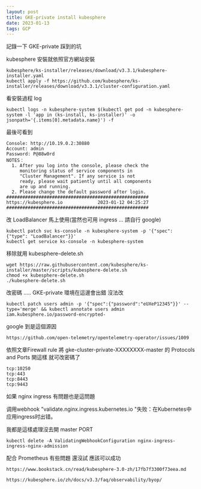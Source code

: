 ```yaml
---
layout: post
title: GKE-private install kubesphere
date: 2023-01-13
tags: GCP
---
```

記錄一下 GKE-private 踩到的坑

kubesphere 安裝就依照官方網站安裝
```
kubesphere/ks-installer/releases/download/v3.3.1/kubesphere-installer.yaml
kubectl apply -f https://github.com/kubesphere/ks-installer/releases/download/v3.3.1/cluster-configuration.yaml
```
看安裝過程 log
```
kubectl logs -n kubesphere-system $(kubectl get pod -n kubesphere-system -l 'app in (ks-install, ks-installer)' -o jsonpath='{.items[0].metadata.name}') -f
```

最後可看到
```
Console: http://10.19.0.2:30880
Account: admin
Password: P@88w0rd
NOTES：
  1. After you log into the console, please check the
     monitoring status of service components in
     "Cluster Management". If any service is not
     ready, please wait patiently until all components
     are up and running.
  2. Please change the default password after login.
#####################################################
https://kubesphere.io             2023-01-12 04:25:27
#####################################################
```

改 LoadBalancer 馬上使用(當然也可用 ingress ... 請自行 google)
```
kubectl patch svc ks-console -n kubesphere-system -p '{"spec": {"type": "LoadBalancer"}}'
kubectl get service ks-console -n kubesphere-system
```
移除就用 kubesphere-delete.sh
```
wget https://raw.githubusercontent.com/kubesphere/ks-installer/master/scripts/kubesphere-delete.sh
chmod +x kubesphere-delete.sh
./kubesphere-delete.sh
```

改密碼 .....  GKE-private 環境在這邊會出錯 沒法改
```
kubectl patch users admin -p '{"spec":{"password":"eUXeP12345"}}' --type='merge' && kubectl annotate users admin iam.kubesphere.io/password-encrypted-
```
google 到是這個源因
```
https://github.com/open-telemetry/opentelemetry-operator/issues/1009
```

依照文章Firewall rule 將 gke-cluster-private-XXXXXXXX-master 的 Protocols and Ports 開這樣 就可改密碼了
```
tcp:10250
tcp:443
tcp:8443
tcp:9443
```

如果 nginx ingress 有問題也是這問題

调用webhook "validate.nginx.ingress.kubernetes.io "失败：在Kubernetes中应用ingress时出错。

我都是這樣處理沒去開 master PORT
```
kubectl delete -A ValidatingWebhookConfiguration nginx-ingress-ingress-nginx-admission
```

配合 Prometheus 有些問題 還沒試 應該可以成功
```
https://www.bookstack.cn/read/kubesphere-3.0-zh/17fb7f3300f73eea.md

https://kubesphere.io/zh/docs/v3.3/faq/observability/byop/

```
